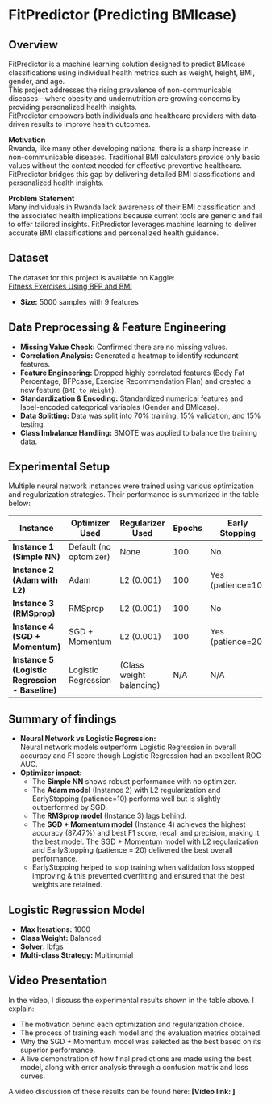 # FitPredictor (Predicting BMIcase)

## Overview
FitPredictor is a machine learning solution designed to predict BMIcase classifications using individual health metrics such as weight, height, BMI, gender, and age.  
This project addresses the rising prevalence of non-communicable diseases—where obesity and undernutrition are growing concerns by providing personalized health insights.  
FitPredictor empowers both individuals and healthcare providers with data-driven results to improve health outcomes.  


**Motivation**  
Rwanda, like many other developing nations, there is a sharp increase in non-communicable diseases. Traditional BMI calculators provide only basic values without the context needed for effective preventive healthcare. FitPredictor bridges this gap by delivering detailed BMI classifications and personalized health insights.

**Problem Statement**  
Many individuals in Rwanda lack awareness of their BMI classification and the associated health implications because current tools are generic and fail to offer tailored insights. FitPredictor leverages machine learning to deliver accurate BMI classifications and personalized health guidance.

## Dataset
The dataset for this project is available on Kaggle:  
[Fitness Exercises Using BFP and BMI](https://www.kaggle.com/datasets/mustafa20635/fitness-exercises-using-bfp-and-bmi)  
- **Size:** 5000 samples with 9 features

## Data Preprocessing & Feature Engineering
- **Missing Value Check:** Confirmed there are no missing values.
- **Correlation Analysis:** Generated a heatmap to identify redundant features.
- **Feature Engineering:** Dropped highly correlated features (Body Fat Percentage, BFPcase, Exercise Recommendation Plan) and created a new feature (`BMI_to_Weight`).
- **Standardization & Encoding:** Standardized numerical features and label-encoded categorical variables (Gender and BMIcase).
- **Data Splitting:** Data was split into 70% training, 15% validation, and 15% testing.
- **Class Imbalance Handling:** SMOTE was applied to balance the training data.

## Experimental Setup
Multiple neural network instances were trained using various optimization and regularization strategies. Their performance is summarized in the table below:

| **Instance**                                      | **Optimizer Used**            | **Regularizer Used** | **Epochs** | **Early Stopping**         | **# Layers**         | **Learning Rate** | **Accuracy** | **F1 Score** | **Recall** | **Precision** |
|---------------------------------------------------|-------------------------------|----------------------|------------|----------------------------|----------------------|-------------------|--------------|--------------|------------|---------------|
| **Instance 1 (Simple NN)**                        | Default (no optomizer)          | None                 | 100        | No                         | 3 (Dense-only)       | Default           | 86.53%       | 86.46%       | 86.53%     | 86.44%        |
| **Instance 2 (Adam with L2)**                     | Adam                          | L2 (0.001)           | 100        | Yes (patience=10)          | 4 (Dense+BN+Dropout) | 0.0005            | 85.60%       | 85.78%       | 85.60%     | 85.62%        |
| **Instance 3 (RMSprop)**                          | RMSprop                       | L2 (0.001)           | 100        | No                         | 4 (Dense+BN+Dropout) | 0.0005            | 84.13%       | 84.84%       | 84.13%     | 85.86%        |
| **Instance 4 (SGD + Momentum)**                   | SGD + Momentum                | L2 (0.001)           | 100        | Yes (patience=20)          | 4 (Dense+BN+Dropout) | 0.0005            | **87.47%**   | **87.55%**   | **87.47%** | **87.76%**    |
| **Instance 5 (Logistic Regression - Baseline)**   | Logistic Regression           | (Class weight balancing) | N/A    | N/A                        | N/A                  | N/A               | 82.40%       | 82.73%       | 82.40%     | 83.63%        |

## Summary of findings
- **Neural Network vs Logistic Regression:**  
  Neural network models outperform Logistic Regression in overall accuracy and F1 score though Logistic Regression had an excellent ROC AUC.  
- **Optimizer impact:**  
  - The **Simple NN** shows robust performance with no optimizer.  
  - The **Adam model** (Instance 2) with L2 regularization and EarlyStopping (patience=10) performs well but is slightly outperformed by SGD.  
  - The **RMSprop model** (Instance 3) lags behind.  
  - The **SGD + Momentum model** (Instance 4) achieves the highest accuracy (87.47%) and best F1 score, recall and precision, making it the best model. The SGD + Momentum model with L2 regularization and EarlyStopping (patience = 20) delivered the best overall performance.
  - EarlyStopping helped to stop training when validation loss stopped improving & this prevented overfitting and ensured that the best weights are retained.

## Logistic Regression Model
- **Max Iterations:** 1000  
- **Class Weight:** Balanced  
- **Solver:** lbfgs  
- **Multi-class Strategy:** Multinomial

## Video Presentation
In the video, I discuss the experimental results shown in the table above. I explain:
- The motivation behind each optimization and regularization choice.
- The process of training each model and the evaluation metrics obtained.
- Why the SGD + Momentum model was selected as the best based on its superior performance.
- A live demonstration of how final predictions are made using the best model, along with error analysis through a confusion matrix and loss curves.

A video discussion of these results can be found here: **[Video link: ]**
